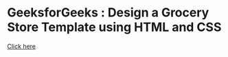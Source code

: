 # GeeksforGeeks : Design a Grocery Store Template using HTML and CSS 
<a href="https://www.geeksforgeeks.org/design-a-grocery-store-ttemplate-using-html-and-css/">Click here</a>
